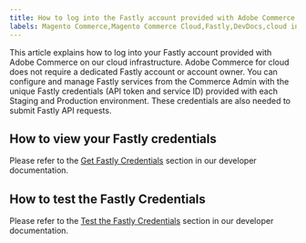 ```yaml
---
title: How to log into the Fastly account provided with Adobe Commerce for cloud
labels: Magento Commerce,Magento Commerce Cloud,Fastly,DevDocs,cloud infrastructure,commerce admin,API,Adobe Commerce
---
```


This article explains how to log into your Fastly account provided with Adobe Commerce on our cloud infrastructure. Adobe Commerce for cloud does not require a dedicated Fastly account or account owner. You can configure and manage Fastly services from the Commerce Admin with the unique Fastly credentials (API token and service ID) provided with each Staging and Production environment. These credentials are also needed to submit Fastly API requests.

## How to view your Fastly credentials

Please refer to the [Get Fastly Credentials](https://devdocs.magento.com/cloud/cdn/configure-fastly.html#cloud-fastly-creds) section in our developer documentation.

## How to test the Fastly Credentials

Please refer to the [Test the Fastly Credentials](https://devdocs.magento.com/cloud/cdn/configure-fastly.html#test-the-fastly-credentials) section in our developer documentation.
